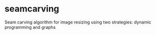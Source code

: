 # seamcarving
Seam carving algorithm for image resizing using two strategies: dynamic programming and graphs
